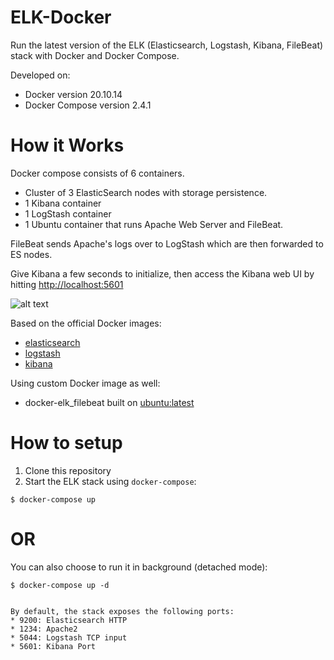 # ELK-Docker

Run the latest version of the ELK (Elasticsearch, Logstash, Kibana, FileBeat) stack with Docker and Docker Compose.

Developed on: 
* Docker version 20.10.14
* Docker Compose version 2.4.1

# How it Works

Docker compose consists of 6 containers.
* Cluster of 3 ElasticSearch nodes with storage persistence.
* 1 Kibana container
* 1 LogStash container
* 1 Ubuntu container that runs Apache Web Server and FileBeat.

FileBeat sends Apache's logs over to LogStash which are then forwarded to ES nodes.

Give Kibana a few seconds to initialize, then access the Kibana web UI by hitting
[http://localhost:5601](http://localhost:5601)

![alt text](http://davegarry.com/wp-content/uploads/2020/09/image-2.png)

Based on the official Docker images:

* [elasticsearch](https://www.docker.elastic.co/r/elasticsearch/elasticsearch:8.1.3)
* [logstash](https://www.docker.elastic.co/r/logstash/logstash:8.1.3)
* [kibana](https://www.docker.elastic.co/r/kibana/kibana:8.1.3)

Using custom Docker image as well: 
* docker-elk_filebeat built on [ubuntu:latest](https://hub.docker.com/layers/ubuntu/library/ubuntu/latest/images/sha256-c27987afd3fd8234bcf7a81e46cf86c2c4c10ef06e80f0869c22c6ff22b29f9d?context=explore)


# How to setup 

1. Clone this repository
2. Start the ELK stack using `docker-compose`:
```console
$ docker-compose up
```
# OR
You can also choose to run it in background (detached mode):
```console
$ docker-compose up -d
```
<!-- 3. Test using sample log files 
```console
wget https://download.elastic.co/demos/kibana/gettingstarted/logs.jsonl.gz
gunzip logs.jsonl.gz
cat logs.jsonl | nc localhost 5000 -->
```

By default, the stack exposes the following ports:
* 9200: Elasticsearch HTTP
* 1234: Apache2
* 5044: Logstash TCP input
* 5601: Kibana Port